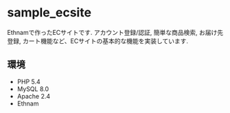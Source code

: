 # sample_ecsite
Ethnamで作ったECサイトです.
アカウント登録/認証, 簡単な商品検索, お届け先登録, カート機能など、ECサイトの基本的な機能を実装しています.

## 環境
* PHP 5.4
* MySQL 8.0
* Apache 2.4
* Ethnam
